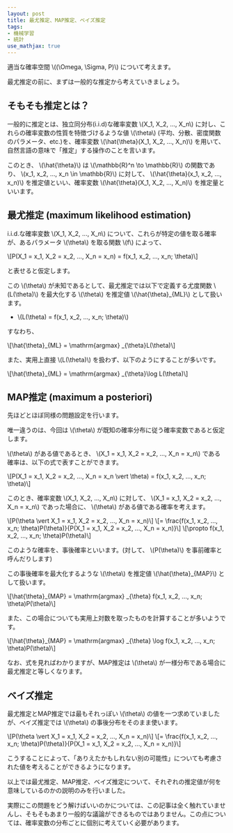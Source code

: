 ```yaml
---
layout: post
title: 最尤推定、MAP推定、ベイズ推定
tags:
- 機械学習
- 統計
use_mathjax: true
---
```


適当な確率空間 \\((\Omega, \Sigma, P)\\) について考えます。

最尤推定の前に、まずは一般的な推定から考えていきましょう。

## そもそも推定とは？

一般的に推定とは、独立同分布(i.i.d)な確率変数 \\(X_1, X_2, ..., X_n\\) に対し、これらの確率変数の性質を特徴づけるような値 \\(\theta\\) (平均、分散、密度関数のパラメータ、etc.)を、確率変数 \\(\hat{\theta}(X_1, X_2, ..., X_n)\\) を用いて、自然言語の意味で「推定」する操作のことを言います。

このとき、 \\(\hat{\theta}\\) は \\(\mathbb{R}^n \to \mathbb{R}\\) の関数であり、 \\(x_1, x_2, ..., x_n \in \mathbb{R}\\) に対して、 \\(\hat{\theta}(x_1, x_2, ..., x_n)\\) を推定値といい、確率変数 \\(\hat{\theta}(X_1, X_2, ..., X_n)\\) を推定量といいます。

## 最尤推定 (maximum likelihood estimation)

i.i.d.な確率変数 \\(X_1, X_2, ..., X_n\\) について、これらが特定の値を取る確率が、あるパラメータ \\(\theta\\) を取る関数 \\(f\\) によって、

\\[P(X_1 = x_1, X_2 = x_2, ..., X_n = x_n) = f(x_1, x_2, ..., x_n; \theta)\\]

と表せると仮定します。

この \\(\theta\\) が未知であるとして、最尤推定では以下で定義する尤度関数 \\(L(\theta)\\) を最大化する \\(\theta\\) を推定値 \\(\hat{\theta}_{ML}\\) として扱います。

+ \\(L(\theta) = f(x_1, x_2, ..., x_n; \theta)\\)

すなわち、

\\[\hat{\theta}_{ML} = \mathrm{argmax} _{\theta}L(\theta)\\]

また、実用上直接 \\(L(\theta)\\) を扱わず、以下のようにすることが多いです。

\\[\hat{\theta}_{ML} = \mathrm{argmax} _{\theta}\log L(\theta)\\]

## MAP推定 (maximum a posteriori)

先ほどとほぼ同様の問題設定を行います。

唯一違うのは、今回は \\(\theta\\) が既知の確率分布に従う確率変数であると仮定します。

\\(\theta\\) がある値であるとき、 \\(X_1 = x_1, X_2 = x_2, ..., X_n = x_n\\) である確率は、以下の式で表すことができます。

\\[P(X_1 = x_1, X_2 = x_2, ..., X_n = x_n \vert \theta) = f(x_1, x_2, ..., x_n; \theta)\\]

このとき、確率変数 \\(X_1, X_2, ..., X_n\\) に対して、 \\(X_1 = x_1, X_2 = x_2, ..., X_n = x_n\\) であった場合に、 \\(\theta\\) がある値である確率を考えます。

\\[P(\theta \vert X_1 = x_1, X_2 = x_2, ..., X_n = x_n)\\]
\\[= \frac{f(x_1, x_2, ..., x_n; \theta)P(\theta)}{P(X_1 = x_1, X_2 = x_2, ..., X_n = x_n)}\\]
\\[\propto f(x_1, x_2, ..., x_n; \theta)P(\theta)\\]

このような確率を、事後確率といいます。(対して、 \\(P(\theta)\\) を事前確率と呼んだりします)

この事後確率を最大化するような \\(\theta\\) を推定値 \\(\hat{\theta}_{MAP}\\) として扱います。

\\[\hat{\theta}_{MAP} = \mathrm{argmax} _{\theta} f(x_1, x_2, ..., x_n; \theta)P(\theta)\\]

また、この場合についても実用上対数を取ったものを計算することが多いようです。

\\[\hat{\theta}_{MAP} = \mathrm{argmax} _{\theta} \log f(x_1, x_2, ..., x_n; \theta)P(\theta)\\]

なお、式を見ればわかりますが、MAP推定は \\(\theta\\) が一様分布である場合に最尤推定と等しくなります。

## ベイズ推定

最尤推定とMAP推定では最もそれっぽい \\(\theta\\) の値を一つ求めていましたが、ベイズ推定では \\(\theta\\) の事後分布をそのまま使います。

\\[P(\theta \vert X_1 = x_1, X_2 = x_2, ..., X_n = x_n)\\]
\\[= \frac{f(x_1, x_2, ..., x_n; \theta)P(\theta)}{P(X_1 = x_1, X_2 = x_2, ..., X_n = x_n)}\\]

こうすることによって、「ありえたかもしれない別の可能性」についても考慮された値を考えることができるようになります。


以上では最尤推定、MAP推定、ベイズ推定について、それぞれの推定値が何を意味しているのかの説明のみを行いました。

実際にこの問題をどう解けばいいのかについては、この記事は全く触れていませんし、そもそもあまり一般的な議論ができるものではありません。この点については、確率変数の分布ごとに個別に考えていく必要があります。

